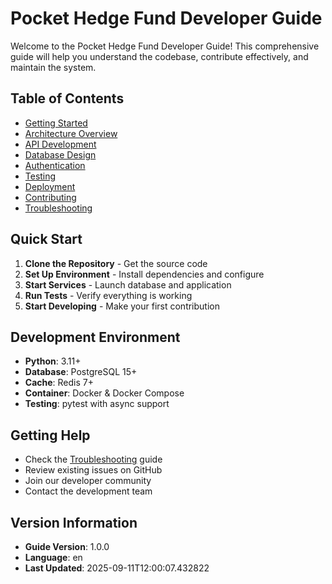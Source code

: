 # Pocket Hedge Fund Developer Guide

Welcome to the Pocket Hedge Fund Developer Guide! This comprehensive guide will help you understand the codebase, contribute effectively, and maintain the system.

## Table of Contents

- [Getting Started](getting_started.md)
- [Architecture Overview](architecture_overview.md)
- [API Development](api_development.md)
- [Database Design](database_design.md)
- [Authentication](authentication.md)
- [Testing](testing.md)
- [Deployment](deployment.md)
- [Contributing](contributing.md)
- [Troubleshooting](troubleshooting.md)

## Quick Start

1. **Clone the Repository** - Get the source code
2. **Set Up Environment** - Install dependencies and configure
3. **Start Services** - Launch database and application
4. **Run Tests** - Verify everything is working
5. **Start Developing** - Make your first contribution

## Development Environment

- **Python**: 3.11+
- **Database**: PostgreSQL 15+
- **Cache**: Redis 7+
- **Container**: Docker & Docker Compose
- **Testing**: pytest with async support

## Getting Help

- Check the [Troubleshooting](troubleshooting.md) guide
- Review existing issues on GitHub
- Join our developer community
- Contact the development team

## Version Information

- **Guide Version**: 1.0.0
- **Language**: en
- **Last Updated**: 2025-09-11T12:00:07.432822
